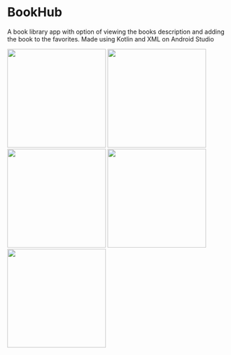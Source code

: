 # BookHub

A book library app with option of viewing the books description and adding the book to the favorites. Made using Kotlin and XML on Android Studio

<img src="https://github.com/malhotrabhavyajot/BookHub/blob/master/Pictures/Screenshot_20200426-162905.jpg" width="225"/> <img src="https://github.com/malhotrabhavyajot/BookHub/blob/master/Pictures/Screenshot_20200426-162921.jpg" width="225"/> <img src="https://github.com/malhotrabhavyajot/BookHub/blob/master/Pictures/Screenshot_20200426-162932.jpg" width="225"/> <img src="https://github.com/malhotrabhavyajot/BookHub/blob/master/Pictures/Screenshot_20200426-162934.jpg" width="225"/> <img src="https://github.com/malhotrabhavyajot/BookHub/blob/master/Pictures/Screenshot_20200426-162937.jpg" width="225"/>
